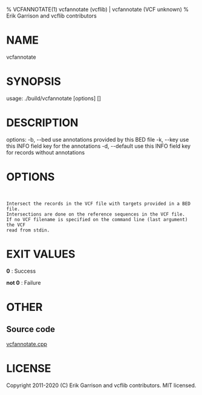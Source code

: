 % VCFANNOTATE(1) vcfannotate (vcflib) | vcfannotate (VCF unknown)
% Erik Garrison and vcflib contributors

# NAME

vcfannotate

# SYNOPSIS

usage: ./build/vcfannotate [options] [<vcf file>]

# DESCRIPTION

options: -b, --bed use annotations provided by this BED file -k, --key use this INFO field key for the annotations -d, --default use this INFO field key for records without annotations



# OPTIONS

```


Intersect the records in the VCF file with targets provided in a BED file.
Intersections are done on the reference sequences in the VCF file.
If no VCF filename is specified on the command line (last argument) the VCF
read from stdin.

```





# EXIT VALUES

**0**
: Success

**not 0**
: Failure

# OTHER

## Source code

[vcfannotate.cpp](https://github.com/vcflib/vcflib/blob/master/src/vcfannotate.cpp)

# LICENSE

Copyright 2011-2020 (C) Erik Garrison and vcflib contributors. MIT licensed.

<!--
  Created with ./scripts/bin2md.rb scripts/bin2md-template.erb
-->

